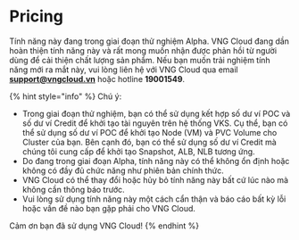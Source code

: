 # Pricing

Tính năng này đang trong giai đoạn thử nghiệm Alpha. VNG Cloud đang dần hoàn thiện tính năng này và rất mong muốn nhận được phản hồi từ người dùng để cải thiện chất lượng sản phẩm. Nếu bạn muốn trải nghiệm tính năng mới ra mắt này, vui lòng liên hệ với VNG Cloud qua email [**support@vngcloud.vn**](mailto:support@vngcloud.vn) hoặc hotline **19001549**.

{% hint style="info" %}
Chú ý:

* Trong giai đoạn thử nghiệm, bạn có thể sử dụng kết hợp số dư ví POC và số dư ví Credit để khởi tạo tài nguyên trên hệ thống VKS. Cụ thể, bạn có thể sử dụng số dư ví POC để khởi tạo Node (VM) và PVC Volume cho Cluster của bạn. Bên cạnh đó, bạn có thể sử dụng số dư ví Credit mà chúng tôi cung cấp để khởi tạo Snapshot, ALB, NLB tương ứng.
* Do đang trong giai đoạn Alpha, tính năng này có thể không ổn định hoặc không có đầy đủ chức năng như phiên bản chính thức.
* VNG Cloud có thể thay đổi hoặc hủy bỏ tính năng này bất cứ lúc nào mà không cần thông báo trước.
* Vui lòng sử dụng tính năng này một cách cẩn thận và báo cáo bất kỳ lỗi hoặc vấn đề nào bạn gặp phải cho VNG Cloud.

Cảm ơn bạn đã sử dụng VNG Cloud!
{% endhint %}
